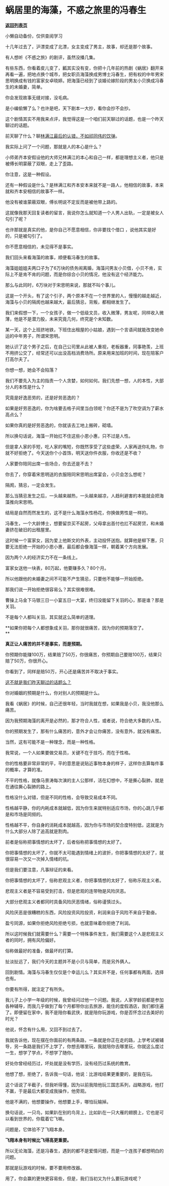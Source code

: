 # 蜗居里的海藻，不惑之旅里的冯春生

[**返回列表页**](/gzh/记忆承载)

小懒自动备份，仅供查阅学习

十几年过去了，沪漂变成了北漂，女主变成了男主，故事，却还是那个故事。  

  

有人想听《不惑之旅》的剧评，虽然没播几集。

  

有些东西，你看着皮儿变了，瓤其实没有变，你把十几年前的热剧《蜗居》翻开来再看一遍，把地点换个城市，把女职员海藻换成男博士冯春生，把有权的中年男宋思明换成有钱的富家女卓晓婷。把海藻已经到了谈婚论嫁阶段的男友小贝换成冯春生的未婚妻，简单。

  

你会发现故事无缝对接，没毛病。  

  

是小编偷懒了么？也许是吧，天下剧本一大抄，看你会抄不会抄。  

  

这个剧情其实不用我来点评，我觉得这是一个咱们前天聊过的话题，也是一个昨天聊过的话题。  

  

前天聊了什么？聊[林满江最后的认错，不如祁同伟的饮弹](http://mp.weixin.qq.com/s?__biz=MzU0MjYwNDU2Mw==&mid=2247502492&idx=2&sn=297ca9102b4ec50c69e8d9bbbcfd7f99&chksm=fb1aa6e0cc6d2ff6c3a69df3a019711d129a5b78264ce2ad7ed0c36c75d74fc2832f86c1739b&scene=21#wechat_redirect)。  

  

我实际上问了一个问题，那就是人的本心是什么？

  

小师弟齐本安假设他的大师兄林满江的本心和自己一样，都是理想主义者，他只是被傅长明蒙蔽了双眼，走上了歪路。

  

你注意，这是一种假设。

  

还有一种假设是什么？是林满江和齐本安本来就不是一路人，他相信的故事，本来就和齐本安相信的故事不一样。  

  

他没有被谁蒙蔽双眼，傅长明说不定反而是被他带上路的。

  

这就像我那天回复读者的留言，我说你怎么就知道一个人男人出轨，一定是被女人勾引了呢？  

  

也许那就是真实的他，是你自己不愿意相信，你非要找个借口 ，说他其实是好的，只是被勾引了。  

  

你不愿意相信的，未见得不是事实。  

  

我们回头来看海藻的故事，顺便看冯春生的故事。  

  

海藻姐姐姐夫两口子为了6万块的债务闹离婚，海藻问男友小贝借，小贝不肯，实际上不是肯不肯的问题，而是你综合小贝的情况，他没有这个经济能力。

  

那么与此同时，6万块对于宋思明来说，那就不叫个事儿。

  

这是一个开头，有了这个引子，两个原本不在一个世界里的人，慢慢的越走越近，海藻与小贝的隔阂也越来越大，最后猜忌，背叛，都相继发生了。  

  

我们来假想一下，一个女孩子，做一个低级文员，收入微薄，男友呢，同样收入微薄，他是不是潜力股，未来究竟几何，终究是个未知数。  

  

某一天，这个上班挤地铁，下班住出租屋的小姑娘，遇到一个言语间就能改变她命运的中年男子，所谓宋思明。  

  

她认识了这个男子之后，在自己公司里从此被人重视，老板器重，同事艳羡，上班不用挤公交了，经常还可以出没高档消费场所。原来用来加班的时间，现在陪客户打高尔夫了。

  

你想一想，她会不会陷落？  

  

我们不要先入为主的指责一个人贪婪，如何如何。我们先想一想，人的本性，大部分人的本性是什么？  

  

究竟是好逸恶劳的，还是好劳恶逸的？

  

如果是好劳恶逸的，你为啥要去格子间里当白领呢？你还不是为了吹空调为了薪水高点么？

  

如果你真的是好劳恶逸的，你就该去工地上搬砖，砌墙。  

  

所以换句话说，海藻一开始扛不住这些小恩小惠，只不过是人性。  

  

但是拿人家的手短，吃人家的嘴短，你既然享受了这些虚荣，人家再送你礼物，你就不好拒绝了。今天送你个小首饰，明天送你件衣服，你收还是不收？  

  

人家要你陪同出席一些场合，你去还是不去？

  

你去了，你穿着宋思明送的衣服陪同宋思明出席宴会，小贝会怎么想呢？  

  

隔阂，猜忌，一定会发生。

  

那么当猜忌发生之后，一头越来越热，一头越来越凉，人趋利避害的本能就会把海藻推向宋思明。  

  

结局是自然而然发生的，这不是什么海藻水性杨花，你换做男性是一样的。  

  

冯春生，一个大龄博士，想要留京买不起房，父母拿出首付也扛不起房贷，和未婚妻挤在破旧的出租屋里。  

  

这时候一个富家女，因为爱上他斯文的外表，主动投怀送抱。就算他是柳下惠，只要无法拒绝一开始的小恩小惠，最后都会像海藻一样，朝着某个方向发展。

  

因为两个人的经济实力不在一条线上。  

  

富家女送他一块表，80万起，他要赚多久？80个月。  

  

所以他跟他的未婚妻之间不可能不产生猜忌，只要他不能够一开始拒绝。  

  

那我们说一开始拒绝很容易么？其实很难很难。  

  

曹操上马金下马银三日一小宴五日一大宴，终归没能留下关羽的心，那是谁？那是关羽。  

  

不是每个人都叫关羽，其实就这么简单的道理。  

  

 **如果你把每个人都想象成关羽，那你就很痛苦，因为你的预期落空了。  
**

  

 **真正让人痛苦的并不是事实，而是预期。**

  

你预期你能赚100万，结果赔了50万，你很痛苦，你预期自己要赔100万，结果只赔了50万，你很开心。

  

你看到了，同样是赔50万，开心还是痛苦并不取决于事实。

  

[这不就是我们昨天聊过的话题么？](http://mp.weixin.qq.com/s?__biz=MzU0MjYwNDU2Mw==&mid=2247502505&idx=1&sn=66ca2979aab5c9ba76ec4d021c728de5&chksm=fb1aa6d5cc6d2fc32efc28932c8f9303cbfd3900b052ace99c0a1e97aff4b4990f7cd4aeb82c&scene=21#wechat_redirect)  

  

你对婚姻的预期是什么，你对别人的预期是什么。  

  

我看《蜗居》的时候，自己还很年轻，当时我就在想，如果我是小贝，我没他那么痛苦。

  

因为我预期海藻的离开是必然的，那才符合人性，或者说，符合绝大多数的人性。  

  

你的预期发生了，那有什么痛苦的，意外才会让你痛苦，没有意外，就没有痛苦。  

  

当然，这有可能不是一种理念，而是一种性格。  

  

我常说，一个人如果要做交易员，关键不在于技巧，而在于性格。  

  

你的性格要非常非常的平，平的意思是说贴近事物本身的样子，这样你去算每件事的概率，才算的准。

  

不平的性格，就像马景涛每次演的主人公那样，活在幻想中，不是撕心裂肺，就是在通往撕心裂肺的路上。  

  

性格没什么对错，但是不同的性格，会导致交易成本不同。  

  

性格越平静，你的内耗成本就越低，因为你生来就特别适应市场，你的心跳几乎都是和市场是同频的。

  

性格越不平，你自身的消耗成本就越高，因为你与市场的契合度特别低，这就是为什么大部分人除了追高就是割肉。

  

前者是俗称把事情想的太坏了，后者俗称把事情想的太好了。  

  

你把事情想的太坏了，你就不太可能遇到情绪上的波折，你把事情想的太好了，就很容易一次又一次掉入情绪的坑。  

  

但是我们要注意，凡事辩证的来看。

  

你把事情想的太坏了，俗称悲观主义者，你把事情想的太好了，俗称乐观主义者。  

  

悲观主义者是不容易受到打击，但是悲观的连带物是风险厌恶。

  

大部分悲观主义者都同时具备风险厌恶情绪，俗称谨慎过头。

  

风险厌恶是很糟糕的东西，风险投资风险投资，利润来自于风险不来自于勤奋。  

  

盈亏同源，如果你拒绝风险拒绝亏损，也就意味着你拒绝了利润。  

  

所以这时候我们就需要什么？需要一个特殊事件发生，我们需要这个人是悲观主义者的同时，拥有风险偏好。

  

俗称做最好的准备，做最坏的打算。

  

扯淡扯远了，我们今天的主题并不是小贝与简单，而是另外俩人。

  

回到剧情。海藻与冯春生仅仅是个幸运儿么？其实并不是，任何事都有两面，选择也有。

  

你要有所得，就注定了有所失。

  

我儿子上小学一年级的时候，我曾经问过他一个问题。我说，人家学龄前都是参加各种辅导，而我几乎做到了每个月都带你出去旅游，能住的度假酒店，我们都住遍了。即便留在家中，我不是陪你看武侠，就是陪你玩游戏，你是否怀念过去美好的时光？

  

他说，怀念有什么用，又回不到过去了。

  

我就告诉他，现在摆在你面前的有两条路，一条就是你正在走的路，上学考试被辅导，另一条路是我们不上学了，你想去哪里玩，我就陪你去哪里玩，你就这么度过一生，想学了学点，不想学了随你。

  

好处你曾经经历过，坏处就是没有学历，没有经历过系统的教育。  

  

他想了想，拒绝了，告诉我一句话，他说：比游戏结果更重要的，是我在玩。

  

这个话说了半截子，但我听得懂，因为以前我陪他玩三国志系列，战略游戏，他打不赢，于是最后大都变成我操作，他旁观。  

  

他是不满的，他想要操作，他想要上手，哪怕玩输掉。

  

换句话说，一只鸟，如果趴在别的鸟背上，比如趴在一只大雁的翅膀上，它也是可以看到世界的，你载着它飞嘛。  

  

问题是，它体验不了飞翔本身。

  

 **飞翔本身有时候比飞得高更重要。**

  

所以无论海藻，还是冯春生，遇到的都不是爱情问题，而是一个连孩子都想明白的问题。

  

那就是玩游戏的时候，要不要用修改器。

  

用了，你会赢的更快更容易些，但是，我们当初又为什么要玩游戏呢？

